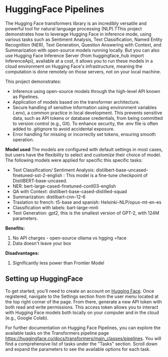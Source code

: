 
# HuggingFace Pipelines
The Hugging Face transformers library is an incredibly versatile and powerful tool for natural language processing (NLP).TThis project demonstrates how to leverage Hugging Face in inference mode, using various tasks such as Sentiment Analysis, Text Classification, Named Entity Recognition (NER), Text Generation, Question Answering with Context, and Summarization with open-source models running locally. But you can also use Hugging Face Inference Server (from huggingface_hub import InferenceApi), available at a cost, it allows you to run these models in a cloud environment on Hugging Face's infrastructure, meaning the computation is done remotely on those servers, not on your local machine.


This project demonstrates:
- Inference using open-source models through the high-level API known as Pipelines.
- Application of models based on the transformer architecture.
- Secure handling of sensitive information using environment variables (.env), a common practice in local development. This prevents sensitive data, such as API tokens or database credentials, from being committed to version control (e.g., Git). To enhance security, the .env file is often added to .gitignore to avoid accidental exposure. 
- Error handling for missing or incorrectly set tokens, ensuring smooth operation.

**Model used**
The models are configured with default settings in most cases, but users have the flexibility to select and customize their choice of model. The following models were applied for specific this specific tasks:
-  Text Classification/ Sentiment Analysis: distilbert-base-uncased-finetuned-sst-2-english : This model is a fine-tune checkpoint of DistilBERT-base-uncased.
- NER: bert-large-cased-finetuned-conll03-english
- QA with Context: distilbert-base-cased-distilled-squad 
- Summarization: distilbart-cnn-12-6 
- Traslation to french: t5-base  and spanish:  Helsinki-NLP/opus-mt-en-es
- Classification with labels: bart-large-mnli
- Text Generation: gpt2, this is the smallest version of GPT-2, with 124M parameters.


**Benefits:**
1. No API charges - open-source
ollama vs hgging =face
2. Data doesn't leave your box 

**Disadvantages:**
1. Significantly less power than Frontier Model

## Setting up HuggingFace
To get started, you’ll need to create an account on [Hugging Face](https://huggingface.co). Once registered, navigate to the Settings section from the user menu located at the top right corner of the page. From there, generate a new API token with both read and write permissions. This access token allows you to interact with Hugging Face models both locally on your computer and in the cloud (e.g., Google Colab).

For further documentation on Hugging Face Pipelines, you can explore the available tasks on the Transformers pipeline page https://huggingface.co/docs/transformers/main_classes/pipelines. You will find a comprehensive list of tasks under the "Tasks" section. Scroll down and expand the parameters to see the available options for each task. 
